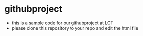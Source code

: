 # githubproject
- this is a sample code for our githubproject at LCT
- please clone this repository to your repo and edit the html file
